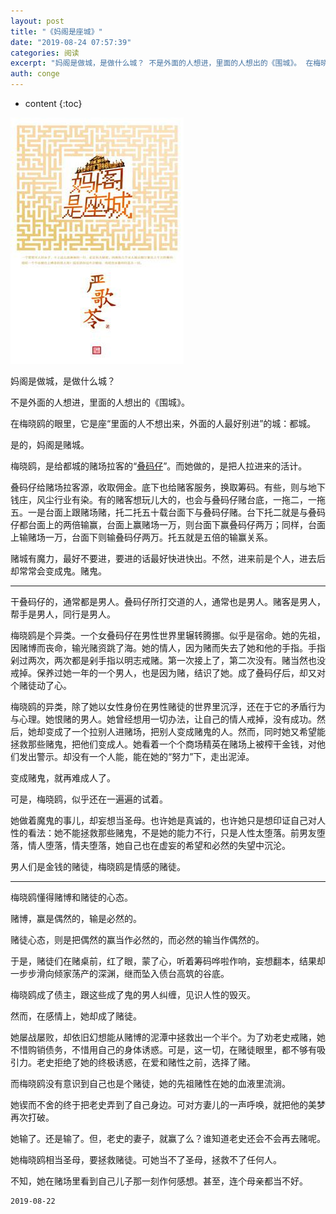 ```yaml
---
layout: post
title: "《妈阁是座城》"
date: "2019-08-24 07:57:39"
categories: 阅读
excerpt: "妈阁是做城，是做什么城？ 不是外面的人想进，里面的人想出的《围城》。 在梅晓鸥的眼里，它是座“里面的人不想出来，外面的人最好别进”的城：都城。 ..."
auth: conge
---
```

* content
{:toc}

![ ](/assets/images/阅读/118382-e0d039e51a467020.png)

妈阁是做城，是做什么城？

不是外面的人想进，里面的人想出的《围城》。

在梅晓鸥的眼里，它是座“里面的人不想出来，外面的人最好别进”的城：都城。

是的，妈阁是赌城。

梅晓鸥，是给都城的赌场拉客的“[叠码仔](https://zh.wikipedia.org/wiki/%E7%96%8A%E7%A2%BC%E4%BB%94 "疊碼仔")”。而她做的，是把人拉进来的活计。

叠码仔给赌场拉客源，收取佣金。底下也给赌客服务，换取筹码。有些，则与地下钱庄，风尘行业有染。有的赌客想玩儿大的，也会与叠码仔赌台底，一拖二，一拖五。一是台面上跟赌场赌，托二托五十载台面下与叠码仔赌。台下托二就是与叠码仔都台面上的两倍输赢，台面上赢赌场一万，则台面下赢叠码仔两万；同样，台面上输赌场一万，台面下则输叠码仔两万。托五就是五倍的输赢关系。

赌城有魔力，最好不要进，要进的话最好快进快出。不然，进来前是个人，进去后却常常会变成鬼。赌鬼。

-----

干叠码仔的，通常都是男人。叠码仔所打交道的人，通常也是男人。赌客是男人，帮手是男人，同行是男人。

梅晓鸥是个异类。一个女叠码仔在男性世界里辗转腾挪。似乎是宿命。她的先祖，因赌博而丧命，输光赌资跳了海。她的情人，因为赌而失去了她和他的手指。手指剁过两次，两次都是剁手指以明志戒赌。第一次接上了，第二次没有。赌当然也没戒掉。保养过她一年的一个男人，也是因为赌，结识了她。成了叠码仔后，却又对个赌徒动了心。

梅晓鸥的异类，除了她以女性身份在男性赌徒的世界里沉浮，还在于它的矛盾行为与心理。她恨赌的男人。她曾经想用一切办法，让自己的情人戒掉，没有成功。然后，她却变成了一个拉别人进赌场，把别人变成赌鬼的人。然而，同时她又希望能拯救那些赌鬼，把他们变成人。她看着一个个商场精英在赌场上被榨干金钱，对他们发出警示。却没有一个人能，能在她的“努力”下，走出泥淖。

变成赌鬼，就再难成人了。

可是，梅晓鸥，似乎还在一遍遍的试着。

她做着魔鬼的事儿，却妄想当圣母。也许她是真诚的，也许她只是想印证自己对人性的看法：她不能拯救那些赌鬼，不是她的能力不行，只是人性太堕落。前男友堕落，情人堕落，情夫堕落，她自己也在虚妄的希望和必然的失望中沉沦。

男人们是金钱的赌徒，梅晓鸥是情感的赌徒。

-----

梅晓鸥懂得赌博和赌徒的心态。

赌博，赢是偶然的，输是必然的。

赌徒心态，则是把偶然的赢当作必然的，而必然的输当作偶然的。

于是，赌徒们在赌桌前，红了眼，蒙了心，听着筹码哗啦作响，妄想翻本，结果却一步步滑向倾家荡产的深渊，继而坠入债台高筑的谷底。

梅晓鸥成了债主，跟这些成了鬼的男人纠缠，见识人性的毁灭。

然而，在感情上，她却成了赌徒。

她屡战屡败，却依旧幻想能从赌博的泥潭中拯救出一个半个。为了劝老史戒赌，她不惜购销债务，不惜用自己的身体诱惑。可是，这一切，在赌徒眼里，都不够有吸引力。老史拒绝了她的终极诱惑，在爱和赌性之前，选择了赌。

而梅晓鸥没有意识到自己也是个赌徒，她的先祖赌性在她的血液里流淌。

她锲而不舍的终于把老史弄到了自己身边。可对方妻儿的一声呼唤，就把他的美梦再次打破。

她输了。还是输了。但，老史的妻子，就赢了么？谁知道老史还会不会再去赌呢。

她梅晓鸥相当圣母，要拯救赌徒。可她当不了圣母，拯救不了任何人。

不知，她在赌场里看到自己儿子那一刻作何感想。甚至，连个母亲都当不好。

```
2019-08-22
```
